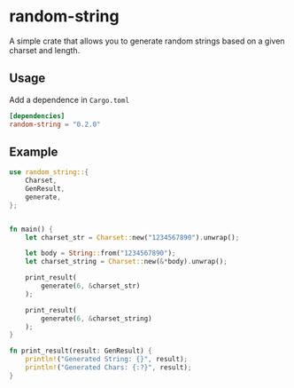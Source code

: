 # random-string
A simple crate that allows you to generate random strings based on a given charset and length.

## Usage
Add a dependence in `Cargo.toml`
```toml
[dependencies]
random-string = "0.2.0"
``` 

## Example
```rust
use random_string::{
    Charset, 
    GenResult, 
    generate,
};


fn main() {
    let charset_str = Charset::new("1234567890").unwrap();

    let body = String::from("1234567890");
    let charset_string = Charset::new(&*body).unwrap();

    print_result(
        generate(6, &charset_str)
    );

    print_result(
        generate(6, &charset_string)
    );
}

fn print_result(result: GenResult) {
    println!("Generated String: {}", result);
    println!("Generated Chars: {:?}", result);
}
```
